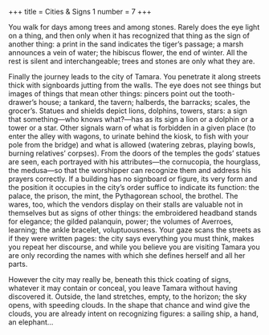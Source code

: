 +++
title = Cities & Signs 1
number = 7
+++

You walk for days among trees and among stones. Rarely does the eye light on a thing, and then only when it has recognized that thing as the sign of another thing: a print in the sand indicates the tiger’s passage; a marsh announces a vein of water; the hibiscus flower, the end of winter. All the rest is silent and interchangeable; trees and stones are only what they are.

Finally the journey leads to the city of Tamara. You penetrate it along streets thick with signboards jutting from the walls. The eye does not see things but images of things that mean other things: pincers point out the tooth-drawer’s house; a tankard, the tavern; halberds, the barracks; scales, the grocer’s. Statues and shields depict lions, dolphins, towers, stars: a sign that something—who knows what?—has as its sign a lion or a dolphin or a tower or a star. Other signals warn of what is forbidden in a given place (to enter the alley with wagons, to urinate behind the kiosk, to fish with your pole from the bridge) and what is allowed (watering zebras, playing bowls, burning relatives’ corpses). From the doors of the temples the gods’ statues are seen, each portrayed with his attributes—the cornucopia, the hourglass, the medusa—so that the worshipper can recognize them and address his prayers correctly. If a building has no signboard or figure, its very form and the position it occupies in the city’s order suffice to indicate its function: the palace, the prison, the mint, the Pythagorean school, the brothel. The wares, too, which the vendors display on their stalls are valuable not in themselves but as signs of other things: the embroidered headband stands for elegance; the gilded palanquin, power; the volumes of Averroes, learning; the ankle bracelet, voluptuousness. Your gaze scans the streets as if they were written pages: the city says everything you must think, makes you repeat her discourse, and while you believe you are visiting Tamara you are only recording the names with which she defines herself and all her parts.

However the city may really be, beneath this thick coating of signs, whatever it may contain or conceal, you leave Tamara without having discovered it. Outside, the land stretches, empty, to the horizon; the sky opens, with speeding clouds. In the shape that chance and wind give the clouds, you are already intent on recognizing figures: a sailing ship, a hand, an elephant…